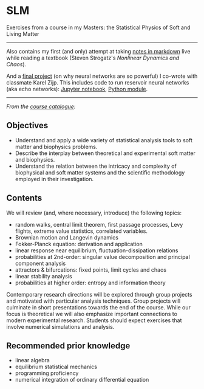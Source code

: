 # SLM
Exercises from a course in my Masters: the Statistical Physics of Soft and Living Matter

---

Also contains my first (and only) attempt at taking [notes in markdown](/notes-md) live while reading a textbook (Steven Strogatz's *Nonlinear Dynamics and Chaos*).

And a [final project](/why_ML_works.pdf) (on why neural networks are so powerful) I co-wrote with classmate Karel Zijp. This includes code to run reservoir neural networks (aka echo networks): [Jupyter notebook](/reservoir_computing_chaos.ipynb), [Python module](/reservoir_computer.py).

---

*From the [course catalogue](https://coursecatalogue.uva.nl/xmlpages/page/2020-2021-en/search-course/course/79791):*

## Objectives
- Understand and apply a wide variety of statistical analysis tools to soft matter and biophysics problems.
- Describe the interplay between theoretical and experimental soft matter and biophysics. 
- Understand the relation between the intricacy and complexity of biophysical and soft matter systems and the scientific methodology employed in their investigation.

## Contents
We will review (and, where necessary, introduce) the following topics:
- random walks, central limit theorem, first passage processes, Levy flights, extreme value statistics, correlated variables.
- Brownian motion and Langevin dynamics
- Fokker-Planck equation: derivation and application
- linear response near equilibrium, fluctuation-dissipation relations
- probabilities at 2nd-order: singular value decomposition and principal component analysis 
- attractors & bifurcations: fixed points, limit cycles and chaos
-  linear stability analysis
- probabilities at higher order: entropy and information theory

Contemporary research directions will be explored through group projects and motivated with particular analysis techniques. Group projects will culminate in short presentations towards the end of the course. While our focus is theoretical we will also emphasize important connections to modern experimental research. Students should expect exercises that involve numerical simulations and analysis.

## Recommended prior knowledge
- linear algebra
- equilibrium statistical mechanics
- programming proficiency
- numerical integration of ordinary differential equation
